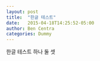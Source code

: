 ```yaml
---
layout: post
title:  "한글 테스트"
date:   2015-04-18T14:25:52-05:00
author: Ben Centra
categories: Dummy
---
```


한글 테스트
하나
둘
셋